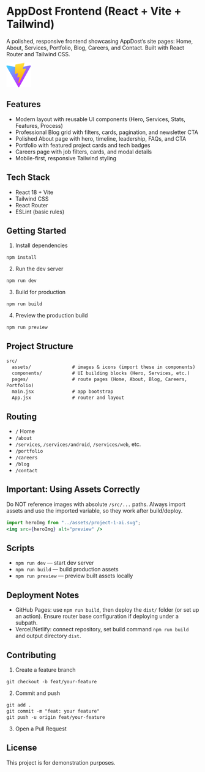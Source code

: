 # AppDost Frontend (React + Vite + Tailwind)

A polished, responsive frontend showcasing AppDost’s site pages: Home, About, Services, Portfolio, Blog, Careers, and Contact. Built with React Router and Tailwind CSS.

![Screenshot](public/vite.svg)

## Features

- Modern layout with reusable UI components (Hero, Services, Stats, Features, Process)
- Professional Blog grid with filters, cards, pagination, and newsletter CTA
- Polished About page with hero, timeline, leadership, FAQs, and CTA
- Portfolio with featured project cards and tech badges
- Careers page with job filters, cards, and modal details
- Mobile-first, responsive Tailwind styling

## Tech Stack

- React 18 + Vite
- Tailwind CSS
- React Router
- ESLint (basic rules)

## Getting Started

1) Install dependencies
```
npm install
```

2) Run the dev server
```
npm run dev
```

3) Build for production
```
npm run build
```

4) Preview the production build
```
npm run preview
```

## Project Structure

```
src/
  assets/               # images & icons (import these in components)
  components/           # UI building blocks (Hero, Services, etc.)
  pages/                # route pages (Home, About, Blog, Careers, Portfolio)
  main.jsx              # app bootstrap
  App.jsx               # router and layout
```

## Routing

- `/` Home
- `/about`
- `/services`, `/services/android`, `/services/web`, etc.
- `/portfolio`
- `/careers`
- `/blog`
- `/contact`

## Important: Using Assets Correctly

Do NOT reference images with absolute `/src/...` paths. Always import assets and use the imported variable, so they work after build/deploy.

```jsx
import heroImg from "../assets/project-1-ai.svg";
<img src={heroImg} alt="preview" />
```

## Scripts

- `npm run dev` — start dev server
- `npm run build` — build production assets
- `npm run preview` — preview built assets locally

## Deployment Notes

- GitHub Pages: use `npm run build`, then deploy the `dist/` folder (or set up an action). Ensure router base configuration if deploying under a subpath.
- Vercel/Netlify: connect repository, set build command `npm run build` and output directory `dist`.

## Contributing

1) Create a feature branch
```
git checkout -b feat/your-feature
```
2) Commit and push
```
git add .
git commit -m "feat: your feature"
git push -u origin feat/your-feature
```
3) Open a Pull Request

## License

This project is for demonstration purposes.

